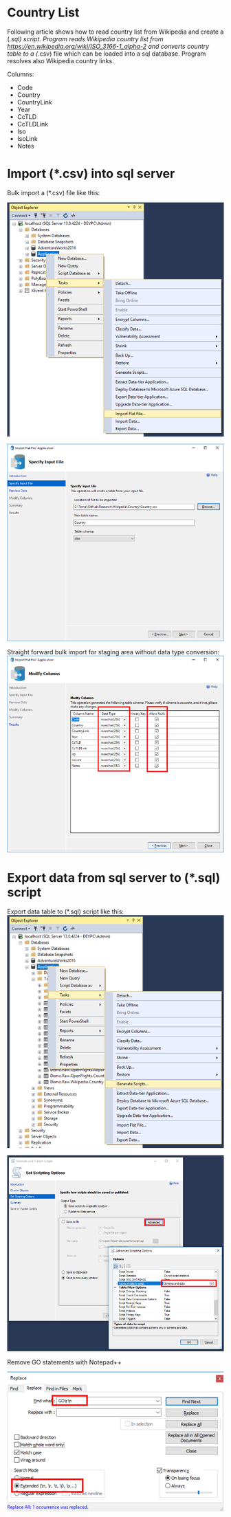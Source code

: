 # Country List
Following article shows how to read country list from Wikipedia and create a (*.sql) script. Program reads Wikipedia country list from https://en.wikipedia.org/wiki/ISO_3166-1_alpha-2 and converts country table to a (*.csv) file which can be loaded into a sql database. Program resolves also Wikipedia country links.

Columns:
* Code
* Country
* CountryLink
* Year
* CcTLD
* CcTLDLink
* Iso
* IsoLink
* Notes

# Import (*.csv) into sql server
Bulk import a (*.csv) file like this:

![](Doc/SqlFlatFileImport.png)

![](Doc/SqlFlatFileImportDialog.png)

Straight forward bulk import for staging area without data type conversion:
![](Doc/SqlFlatFileImportColumn.png)

# Export data from sql server to (*.sql) script
Export data table to (*.sql) script like this:
![](Doc/SqlExport.png)

![](Doc/SqlExportDialog.png)

Remove GO statements with Notepad++

![](Doc/NotepadReplaceGO.png)
